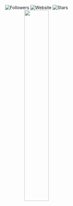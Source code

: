 <p align=center>  
  <img alt="Followers" src="https://img.shields.io/github/followers/injectings?style=for-the-badge&logoColor=ffffff&labelColor=000000&color=000000">
  <img alt="Website" src="https://img.shields.io/website?up_message=zurly.lol%20is%20up&up_color=000000&down_message=zurly.lol%20is%20down&down_color=FF0000&url=https%3A%2F%2Fzurly.lol&style=for-the-badge&labelColor=000000&link=https%3A%2F%2Fzurly.lol">
  <img alt="Stars" src="https://img.shields.io/github/stars/injectings?style=for-the-badge&logoColor=ffffff&labelColor=000000&color=000000">
 <br>  
  <a href="https://t.me/dipIomas"><img src="https://api.status.gg/telegram/5855516877?width=300&theme%5Bbackground%5D%5Bprimary%5D=000000&theme%5Bbackground%5D%5Bsecondary%5D=000000&theme%5Btext%5D%5Bprimary%5D=ffffff&theme%5Btext%5D%5Bsecondary%5D=ffffff&theme%5Bseparator%5D=ffffff&theme%5Blogo%5D=000000&border%5Bcolor%5D=6b6b6b00" width=40%></a>
</p>
<!-- https://files.catbox.moe/4598g8.webp -->
